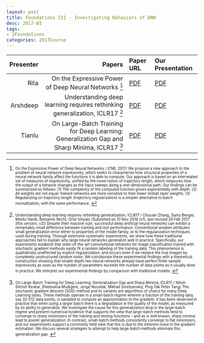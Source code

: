 ```yaml
---
layout: post
title: Foundations III - Investigating Behaviors of DNN
desc: 2017-W3
tags:
- 1Foundations
categories: 2017Course
---
```


| Presenter | Papers | Paper URL| Our Presentation |
| -----: | ---------------------------: | :----- | :----- |
| Rita | On the Expressive Power of Deep Neural Networks [^1]| [PDF](https://arxiv.org/pdf/1606.05336.pdf) | [PDF]({{site.baseurl}}/talks/20170905-Rita.pdf) |
| Arshdeep | Understanding deep learning requires rethinking generalization, ICLR17 [^2]|  [PDF](https://arxiv.org/pdf/1611.03530.pdf) | [PDF]({{site.baseurl}}/talks/20170905-Arshdeep.pdf) |
| Tianlu | On Large-Batch Training for Deep Learning: Generalization Gap and Sharp Minima, ICLR17  [^3]| [PDF](https://arxiv.org/pdf/1609.04836.pdf) | [PDF]({{site.baseurl}}/talks/20170905-Tianlu.pdf) |


[^1]: <sub><sup> On the Expressive Power of Deep Neural Networks / ICML 2017/ We propose a new approach to the problem of neural network expressivity, which seeks to characterize how structural properties of a neural network family affect the functions it is able to compute. Our approach is based on an interrelated set of measures of expressivity, unified by the novel notion of trajectory length, which measures how the output of a network changes as the input sweeps along a one-dimensional path. Our findings can be summarized as follows:  (1) The complexity of the computed function grows exponentially with depth. (2) All weights are not equal: trained networks are more sensitive to their lower (initial) layer weights. (3) Regularizing on trajectory length (trajectory regularization) is a simpler alternative to batch normalization, with the same performance. </sup></sub>



[^2]: <sub><sup> Understanding deep learning requires rethinking generalization, ICLR17 / Chiyuan Zhang, Samy Bengio, Moritz Hardt, Benjamin Recht, Oriol Vinyals (Submitted on 10 Nov 2016 (v1), last revised 26 Feb 2017 (this version, v2)) Despite their massive size, successful deep artificial neural networks can exhibit a remarkably small difference between training and test performance. Conventional wisdom attributes small generalization error either to properties of the model family, or to the regularization techniques used during training. Through extensive systematic experiments, we show how these traditional approaches fail to explain why large neural networks generalize well in practice. Specifically, our experiments establish that state-of-the-art convolutional networks for image classification trained with stochastic gradient methods easily fit a random labeling of the training data. This phenomenon is qualitatively unaffected by explicit regularization, and occurs even if we replace the true images by completely unstructured random noise. We corroborate these experimental findings with a theoretical construction showing that simple depth two neural networks already have perfect finite sample expressivity as soon as the number of parameters exceeds the number of data points as it usually does in practice. We interpret our experimental findings by comparison with traditional models. </sup></sub>


[^3]: <sub><sup> On Large-Batch Training for Deep Learning: Generalization Gap and Sharp Minima, ICLR17 / Nitish Shirish Keskar, Dheevatsa Mudigere, Jorge Nocedal, Mikhail Smelyanskiy, Ping Tak Peter Tang/ The stochastic gradient descent (SGD) method and its variants are algorithms of choice for many Deep Learning tasks. These methods operate in a small-batch regime wherein a fraction of the training data, say 32-512 data points, is sampled to compute an approximation to the gradient. It has been observed in practice that when using a larger batch there is a degradation in the quality of the model, as measured by its ability to generalize. We investigate the cause for this generalization drop in the large-batch regime and present numerical evidence that supports the view that large-batch methods tend to converge to sharp minimizers of the training and testing functions - and as is well known, sharp minima lead to poorer generalization. In contrast, small-batch methods consistently converge to flat minimizers, and our experiments support a commonly held view that this is due to the inherent noise in the gradient estimation. We discuss several strategies to attempt to help large-batch methods eliminate this generalization gap. </sup></sub>
